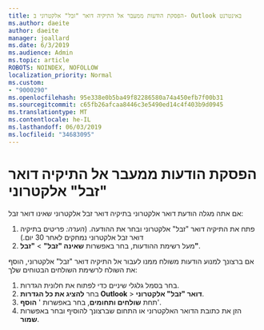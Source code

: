 ```yaml
---
title: הפסקת הודעות ממעבר אל התיקיה דואר "זבל" אלקטרוני ב- Outlook באינטרנט
ms.author: daeite
author: daeite
manager: joallard
ms.date: 6/3/2019
ms.audience: Admin
ms.topic: article
ROBOTS: NOINDEX, NOFOLLOW
localization_priority: Normal
ms.custom:
- "9000290"
ms.openlocfilehash: 95e338e0b5ba49f82286580a74a450efb7f00b31
ms.sourcegitcommit: c65fb26afcaa8446c3e5490ed14c4f403b9d0945
ms.translationtype: MT
ms.contentlocale: he-IL
ms.lasthandoff: 06/03/2019
ms.locfileid: "34683095"
---
```

# <a name="stop-messages-from-going-to-your-junk-email-folder"></a>הפסקת הודעות ממעבר אל התיקיה דואר "זבל" אלקטרוני

אם אתה מגלה הודעת דואר אלקטרוני בתיקיה דואר זבל אלקטרוני שאינו דואר זבל:

1. פתח את התיקיה דואר "זבל" אלקטרוני ובחר את ההודעה. (*הערה:* פריטים בתיקיה דואר זבל אלקטרוני נמחקים לאחר 30 יום.)
1. מעל רשימת ההודעות, בחר באפשרות **שאינה "זבל"** > **"זבל"**.

אם ברצונך למנוע הודעות משולח ממנו לעבור אל התיקיה דואר "זבל" אלקטרוני, הוסף את השולח לרשימת השולחים הבטוחים שלך:

1. בחר בסמל גלגלי שיניים כדי לפתוח את חלונית הגדרות.
1. בחר **להציג את כל הגדרות Outlook** > **דואר "זבל" אלקטרוני**.
1. תחת **שולחים ותחומים**, בחר באפשרות ' **הוסף**'.
1. הזן את כתובת הדואר האלקטרוני או התחום שברצונך להוסיף ובחר באפשרות **שמור**.